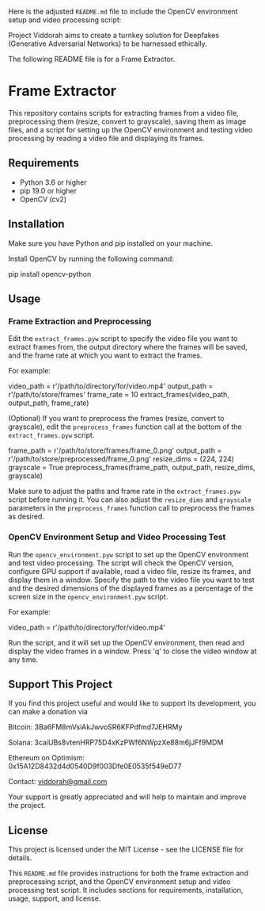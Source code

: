Here is the adjusted `README.md` file to include the OpenCV environment setup and video processing script:

Project Viddorah aims to create a turnkey solution for Deepfakes (Generative Adversarial Networks) to be harnessed ethically.

The following README file is for a Frame Extractor.

# Frame Extractor
This repository contains scripts for extracting frames from a video file, preprocessing them (resize, convert to grayscale), saving them as image files, and a script for setting up the OpenCV environment and testing video processing by reading a video file and displaying its frames.

## Requirements
- Python 3.6 or higher
- pip 19.0 or higher
- OpenCV (cv2)

## Installation
Make sure you have Python and pip installed on your machine.

Install OpenCV by running the following command:

pip install opencv-python

## Usage
### Frame Extraction and Preprocessing
Edit the `extract_frames.pyw` script to specify the video file you want to extract frames from, the output directory where the frames will be saved, and the frame rate at which you want to extract the frames.

For example:

video_path = r'/path/to/directory/for/video.mp4'
output_path = r'/path/to/store/frames'
frame_rate = 10
extract_frames(video_path, output_path, frame_rate)

(Optional) If you want to preprocess the frames (resize, convert to grayscale), edit the `preprocess_frames` function call at the bottom of the `extract_frames.pyw` script.

frame_path = r'/path/to/store/frames/frame_0.png'
output_path = r'/path/to/store/preprocessed/frame_0.png'
resize_dims = (224, 224)
grayscale = True
preprocess_frames(frame_path, output_path, resize_dims, grayscale)

Make sure to adjust the paths and frame rate in the `extract_frames.pyw` script before running it. You can also adjust the `resize_dims` and `grayscale` parameters in the `preprocess_frames` function call to preprocess the frames as desired.

### OpenCV Environment Setup and Video Processing Test
Run the `opencv_environment.pyw` script to set up the OpenCV environment and test video processing. The script will check the OpenCV version, configure GPU support if available, read a video file, resize its frames, and display them in a window. Specify the path to the video file you want to test and the desired dimensions of the displayed frames as a percentage of the screen size in the `opencv_environment.pyw` script.

For example:

video_path = r'/path/to/directory/for/video.mp4'

Run the script, and it will set up the OpenCV environment, then read and display the video frames in a window. Press 'q' to close the video window at any time.

## Support This Project
If you find this project useful and would like to support its development, you can make a donation via

Bitcoin:
3Ba6FM8mVsiAkJwvoSR6KFPdfmd7JEHRMy

Solana:
3caiUBs8vtenHRP75D4xKzPWf6NWpzXe88m6jJFf9MDM

Ethereum on Optimism:
0x15A12D8432d4d0540D9f003Dfe0E0535f549eD77

Contact: viddorah@gmail.com

Your support is greatly appreciated and will help to maintain and improve the project.

## License
This project is licensed under the MIT License - see the LICENSE file for details.

This `README.md` file provides instructions for both the frame extraction and preprocessing script, and the OpenCV environment setup and video processing test script. It includes sections for requirements, installation, usage, support, and license.
